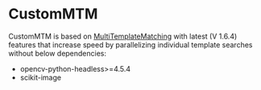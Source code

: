 # CustomMTM

CustomMTM is based on [MultiTemplateMatching] with latest (V 1.6.4) features that increase speed by parallelizing individual template searches without below dependencies:
- opencv-python-headless>=4.5.4
- scikit-image

[//]: # (These are reference links used in the body of this note and get stripped out when the markdown processor does its job. There is no need to format nicely because it shouldn't be seen. Thanks SO - http://stackoverflow.com/questions/4823468/store-comments-in-markdown-syntax)

   [MultiTemplateMatching]: <https://github.com/multi-template-matching/MultiTemplateMatching-Python>
